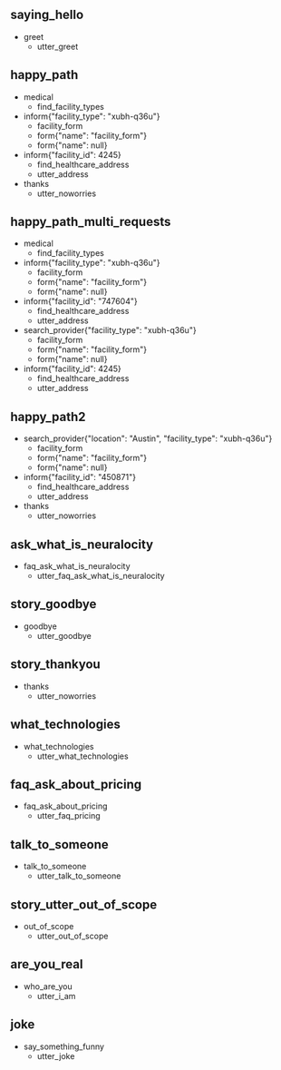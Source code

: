 ## saying_hello
* greet
    - utter_greet

## happy_path
* medical
    - find_facility_types
* inform{"facility_type": "xubh-q36u"}    
    - facility_form
    - form{"name": "facility_form"}
    - form{"name": null}
* inform{"facility_id": 4245}
    - find_healthcare_address
    - utter_address
* thanks
    - utter_noworries

## happy_path_multi_requests
* medical
    - find_facility_types
* inform{"facility_type": "xubh-q36u"}
    - facility_form
    - form{"name": "facility_form"}
    - form{"name": null}
* inform{"facility_id": "747604"}
    - find_healthcare_address
    - utter_address
* search_provider{"facility_type": "xubh-q36u"}
    - facility_form
    - form{"name": "facility_form"}
    - form{"name": null}
* inform{"facility_id": 4245}   
    - find_healthcare_address
    - utter_address

## happy_path2
* search_provider{"location": "Austin", "facility_type": "xubh-q36u"}
    - facility_form
    - form{"name": "facility_form"}
    - form{"name": null}
* inform{"facility_id": "450871"}
    - find_healthcare_address
    - utter_address
* thanks
    - utter_noworries

## ask_what_is_neuralocity
* faq_ask_what_is_neuralocity
    - utter_faq_ask_what_is_neuralocity

## story_goodbye
* goodbye
    - utter_goodbye

## story_thankyou
* thanks
    - utter_noworries

## what_technologies
* what_technologies
    - utter_what_technologies

## faq_ask_about_pricing
* faq_ask_about_pricing
    - utter_faq_pricing

## talk_to_someone
* talk_to_someone
    - utter_talk_to_someone

## story_utter_out_of_scope
* out_of_scope
    - utter_out_of_scope

## are_you_real
* who_are_you
    - utter_i_am

## joke
* say_something_funny
    - utter_joke
